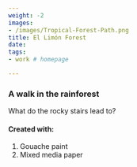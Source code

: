 ```yaml
---
weight: -2
images:
- /images/Tropical-Forest-Path.png
title: El Limón Forest
date:
tags:
- work # homepage

---
```

### A walk in the rainforest
What do the rocky stairs lead to?

#### Created with:

1. Gouache paint
2. Mixed media paper 
